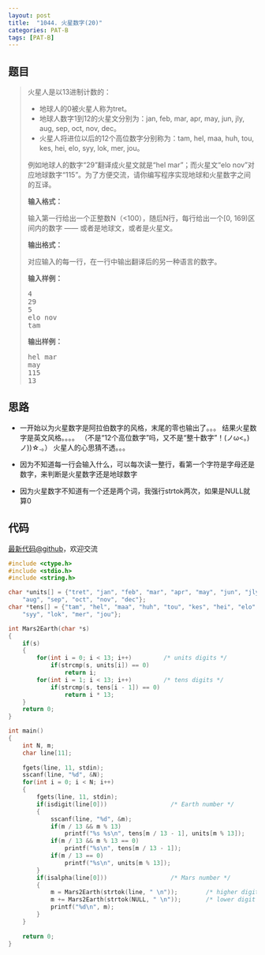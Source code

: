 ```yaml
---
layout: post
title:  "1044. 火星数字(20)"
categories: PAT-B
tags: [PAT-B]
---
```

## 题目

> <div id="problemContent">
> <p>
> 火星人是以13进制计数的：</p>
> <ul>
> <li>地球人的0被火星人称为tret。
> <li>地球人数字1到12的火星文分别为：jan, feb, mar, apr, may, jun, jly, aug, sep, oct, nov, dec。
> <li>火星人将进位以后的12个高位数字分别称为：tam, hel, maa, huh, tou, kes, hei, elo, syy, lok, mer, jou。
> </li></li></li></ul>
> <p>例如地球人的数字“29”翻译成火星文就是“hel mar”；而火星文“elo nov”对应地球数字“115”。为了方便交流，请你编写程序实现地球和火星数字之间的互译。
> </p>
> <p><b>
> 输入格式：
> </b></p>
> <p>
> 输入第一行给出一个正整数N（&lt;100），随后N行，每行给出一个[0, 169)区间内的数字 —— 或者是地球文，或者是火星文。
> </p>
> <p><b>
> 输出格式：
> </b></p>
> <p>
> 对应输入的每一行，在一行中输出翻译后的另一种语言的数字。</p>
> <b>输入样例：</b><pre>
> 4
> 29
> 5
> elo nov
> tam
> </pre>
> <b>输出样例：</b><pre>
> hel mar
> may
> 115
> 13
> </pre>
> </div>

## 思路

- 一开始以为火星数字是阿拉伯数字的风格，末尾的零也输出了。。。
结果火星数字是英文风格。。。。
（不是“12个高位数字”吗，又不是“整十数字”！(ノω<。)ノ))☆.。）
火星人的心思猜不透。。。

- 因为不知道每一行会输入什么，可以每次读一整行，看第一个字符是字母还是数字，来判断是火星数字还是地球数字

- 因为火星数字不知道有一个还是两个词，我强行strtok两次，如果是NULL就算0


## 代码

[最新代码@github](https://github.com/OliverLew/PAT/blob/master/PATBasic/1044.c)，欢迎交流
```c
#include <ctype.h>
#include <stdio.h>
#include <string.h>

char *units[] = {"tret", "jan", "feb", "mar", "apr", "may", "jun", "jly", 
    "aug", "sep", "oct", "nov", "dec"};
char *tens[] = {"tam", "hel", "maa", "huh", "tou", "kes", "hei", "elo", 
    "syy", "lok", "mer", "jou"};

int Mars2Earth(char *s)
{
    if(s)
    {
        for(int i = 0; i < 13; i++)         /* units digits */
            if(strcmp(s, units[i]) == 0)
                return i;
        for(int i = 1; i < 13; i++)         /* tens digits */
            if(strcmp(s, tens[i - 1]) == 0)
                return i * 13;
    }
    return 0;
}

int main()
{
    int N, m;
    char line[11];
    
    fgets(line, 11, stdin);
    sscanf(line, "%d", &N);
    for(int i = 0; i < N; i++)
    {
        fgets(line, 11, stdin);
        if(isdigit(line[0]))                  /* Earth number */
        {
            sscanf(line, "%d", &m);
            if(m / 13 && m % 13)
                printf("%s %s\n", tens[m / 13 - 1], units[m % 13]);
            if(m / 13 && m % 13 == 0)
                printf("%s\n", tens[m / 13 - 1]);
            if(m / 13 == 0)
                printf("%s\n", units[m % 13]);
        }
        if(isalpha(line[0]))                  /* Mars number */
        {
            m = Mars2Earth(strtok(line, " \n"));        /* higher digit */
            m += Mars2Earth(strtok(NULL, " \n"));       /* lower digit */
            printf("%d\n", m);
        }
    }
    
    return 0;
}

```